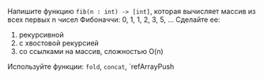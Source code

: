
Напишите функцию `fib(n : int) -> [int]`, которая вычисляет массив из всех первых n чисел Фибоначчи: 0, 1, 1, 2, 3, 5, ... 
Сделайте ее:
1. рекурсивной
2. с хвостовой рекурсией
3. со ссылками на массив, сложностью O(n)

Используйте функции: `fold`, `concat`, `refArrayPush
